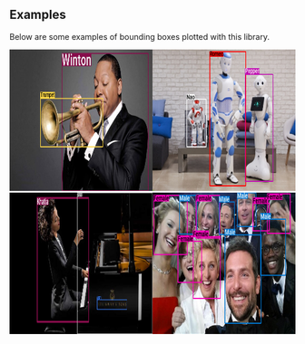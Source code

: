 ## Examples

Below are some examples of bounding boxes plotted with this library.

<table>
  <img src="images/winton_imbo.png", width=50%, height="250px">
  <img src="images/nao-romeo-pepper_imbo.png", width=50%, height="250px">
  <img src="images/khatia_imbo.png", width=50%, height="250px">
  <img src="images/selfie_imbo.png", width=50%, height="250px">
</table>

